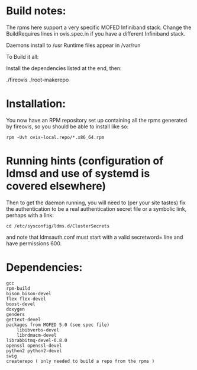 # Build notes:

The rpms here support a very specific MOFED Infiniband stack. Change the 
BuildRequires lines in ovis.spec.in if you have a different Infiniband stack.

Daemons install to /usr
Runtime files appear in /var/run

To Build it all:

Install the dependencies listed at the end, then:

./fireovis
./root-makerepo

# Installation:

You now have an RPM repository set up containing all the rpms 
generated by fireovis, so you should be able to install like so:

```
rpm -Uvh ovis-local.repo/*.x86_64.rpm
```

# Running hints (configuration of ldmsd and use of systemd is covered elsewhere)
Then to get the daemon running, you will need to (per your site tastes) fix the authentication 
to be a real authentication secret file or a symbolic link, perhaps with a link:
```
cd /etc/sysconfig/ldms.d/ClusterSecrets
```
and note that ldmsauth.conf must start with a valid secretword= line and have permissions 600.


# Dependencies:
	gcc
	rpm-build
	bison bison-devel
	flex flex-devel
	boost-devel
	doxygen
	genders
	gettext-devel
	packages from MOFED 5.0 (see spec file)
		libibverbs-devel
		librdmacm-devel
	librabbitmq-devel-0.8.0
	openssl openssl-devel
	python2 python2-devel
	swig
	createrepo ( only needed to build a repo from the rpms )
